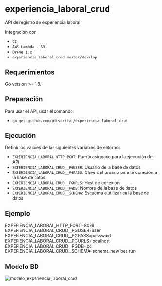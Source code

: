 # experiencia_laboral_crud
API de registro de experiencia laboral

Integración con

 - `CI`
 - `AWS Lambda - S3`
 - `Drone 1.x`
 - `experiencia_laboral_crud master/develop`

## Requerimientos
Go version >= 1.8.

## Preparación
Para usar el API, usar el comando:

 - `go get github.com/udistrital/experiencia_laboral_crud`

## Ejecución
Definir los valores de las siguientes variables de entorno:

 - `EXPERIENCIA_LABORAL_HTTP_PORT`: Puerto asignado para la ejecución del API
 - `EXPERIENCIA_LABORAL_CRUD__PGUSER`: Usuario de la base de datos
 - `EXPERIENCIA_LABORAL_CRUD__PGPASS`: Clave del usuario para la conexión a la base de datos  
 - `EXPERIENCIA_LABORAL_CRUD__PGURLS`: Host de conexión
 - `EXPERIENCIA_LABORAL_CRUD__PGDB`: Nombre de la base de datos
 - `EXPERIENCIA_LABORAL_CRUD__SCHEMA`: Esquema a utilizar en la base de datos

## Ejemplo
EXPERIENCIA_LABORAL_HTTP_PORT=8099 EXPERIENCIA_LABORAL_CRUD__PGUSER=user EXPERIENCIA_LABORAL_CRUD__PGPASS=password EXPERIENCIA_LABORAL_CRUD__PGURLS=localhost EXPERIENCIA_LABORAL_CRUD__PGDB=bd EXPERIENCIA_LABORAL_CRUD__SCHEMA=schema_new bee run

## Modelo BD
![modelo_experiencia_laboral_crud](https://user-images.githubusercontent.com/14035745/66067295-e07c7100-e510-11e9-98f5-8234185d2b82.png)
